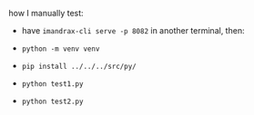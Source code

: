 
how I manually test:

- have `imandrax-cli serve -p 8082` in another terminal, then:

- `python -m venv venv`
- `pip install ../../../src/py/`
- `python test1.py`
- `python test2.py`
